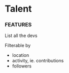 # Talent

### FEATURES

List all the devs

Filterable by
- location
- activity, ie. contributions
- followers

